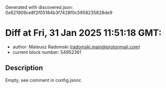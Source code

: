 Generated with discovered.json: 0x621909ce8f2f05184b3f7428f0c5958235828de9

# Diff at Fri, 31 Jan 2025 11:51:18 GMT:

- author: Mateusz Radomski (<radomski.main@protonmail.com>)
- current block number: 54952361

## Description

Empty, see comment in config.jsonc
